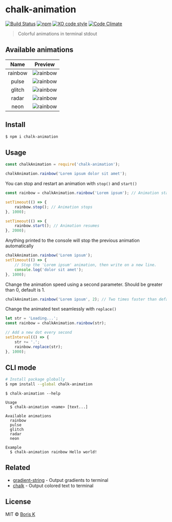 # chalk-animation

[![Build Status](https://travis-ci.org/bokub/chalk-animation.svg?branch=master)](https://travis-ci.org/bokub/chalk-animation)
[![npm](https://img.shields.io/npm/v/chalk-animation.svg)](https://www.npmjs.com/package/chalk-animation)
[![XO code style](https://img.shields.io/badge/code_style-XO-5ed9c7.svg)](https://github.com/sindresorhus/xo)
[![Code Climate](https://img.shields.io/codeclimate/github/bokub/chalk-animation.svg)](https://codeclimate.com/github/bokub/chalk-animation)

> Colorful animations in terminal stdout


## Available animations

|   Name    |                   Preview                  |
|:---------:|:------------------------------------------:|
|  rainbow  | ![rainbow](http://i.imgur.com/napdxdn.gif) |
|   pulse   | ![rainbow](http://i.imgur.com/xdaETwr.gif) |
|   glitch  | ![rainbow](http://i.imgur.com/834FJU1.gif) |
|   radar   | ![rainbow](http://i.imgur.com/3bFrtRc.gif) |
|    neon   | ![rainbow](http://i.imgur.com/YdAAroI.gif) |


## Install

```bash
$ npm i chalk-animation
```


## Usage

```javascript
const chalkAnimation = require('chalk-animation');

chalkAnimation.rainbow('Lorem ipsum dolor sit amet');
```

You can stop and restart an animation with `stop()` and `start()`

```javascript
const rainbow = chalkAnimation.rainbow('Lorem ipsum'); // Animation starts

setTimeout(() => {
    rainbow.stop(); // Animation stops
}, 1000);

setTimeout(() => {
    rainbow.start(); // Animation resumes
}, 2000);

```

Anything printed to the console will stop the previous animation automatically

```javascript
chalkAnimation.rainbow('Lorem ipsum');
setTimeout(() => {
    // Stop the 'Lorem ipsum' animation, then write on a new line.
    console.log('dolor sit amet');
}, 1000);
```

Change the animation speed using a second parameter. Should be greater than 0, default is 1.

```javascript
chalkAnimation.rainbow('Lorem ipsum', 2); // Two times faster than default
```

Change the animated text seamlessly with `replace()`

```javascript
let str = 'Loading...';
const rainbow = chalkAnimation.rainbow(str);

// Add a new dot every second
setInterval(() => {
	str += '.';
	rainbow.replace(str);
}, 1000);
```

## CLI mode

```bash
# Install package globally
$ npm install --global chalk-animation
```

```
$ chalk-animation --help

Usage
  $ chalk-animation <name> [text...]

Available animations
  rainbow
  pulse
  glitch
  radar
  neon

Example
  $ chalk-animation rainbow Hello world!
```

## Related

- [gradient-string](https://github.com/bokub/gradient-string) - Output gradients to terminal
- [chalk](https://github.com/chalk/chalk) - Output colored text to terminal


## License

MIT © [Boris K](https://github.com/bokub)
